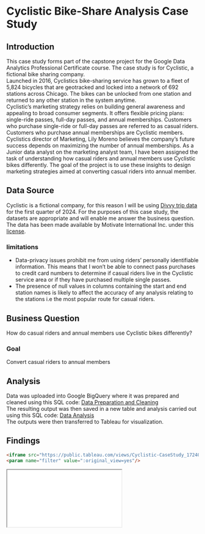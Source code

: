 # Cyclistic Bike-Share Analysis Case Study
## Introduction
This case study forms part of the capstone project for the Google Data Analytics Professional Certificate course. The case study is for Cyclistic, a fictional bike sharing company.  
Launched in 2016, Cyclistics bike-sharing service has grown to a fleet of 5,824 bicycles that are geotracked and locked into a network of 692 stations across Chicago. The bikes can be unlocked from one station and returned to any other station in the system anytime.  
Cyclistic’s marketing strategy relies on building general awareness and appealing to broad consumer segments. It offers flexible pricing plans: single-ride passes, full-day passes, and annual memberships. Customers who purchase single-ride or full-day passes are referred to as casual riders. Customers who purchase annual memberships are Cyclistic members.  
Cyclistics director of Marketing, Lily Moreno believes the company’s future success depends on maximizing the number of annual memberships. As a Junior data analyst on the marketing analyst team, I have been assigned the task of understanding how casual riders and annual members use Cyclistic bikes differently. The goal of the project is to use these insights to design marketing strategies aimed at converting casual riders into annual member.
## Data Source
Cyclistic is a fictional company, for this reason I will be using [Divvy trip data](https://divvy-tripdata.s3.amazonaws.com/index.html) for the first quarter of 2024.  For the purposes of this case study, the datasets are appropriate and will enable me answer the business question. The data has been made available by Motivate International Inc. under this [license](https://divvybikes.com/data-license-agreement).
### limitations
* Data-privacy issues prohibit me from using riders’ personally identifiable information. This means that I won’t be able to connect pass purchases to credit card numbers to determine if casual riders live in the Cyclistic service area or if they have purchased multiple single passes.
* The presence of null values in columns containing the start and end station names is likely to affect the accuracy of any analysis relating to the stations i.e the most popular route for casual riders.
## Business Question
How do casual riders and annual members use Cyclistic bikes differently?
### Goal
Convert casual riders to annual members  
## Analysis 
Data was uploaded into Google BigQuery where it was prepared and cleaned using this SQL code: [Data Preparation and Cleaning](https://github.com/Dinmaharbs/Cyclistics_Casestudy/blob/main/Data_Preparation.sql)  
The resulting output was then saved in a new table and analysis carried out using this SQL code: [Data Analysis](https://github.com/Dinmaharbs/Cyclistics_Casestudy/blob/main/Data_Analysis.sql)  
The outputs were then transferred to Tableau for visualization.  
## Findings  

```html
<iframe src="https://public.tableau.com/views/Cyclistic-CaseStudy_17240607642300/Sheet5_2?:showVizHome=no&:embed=true" width="800" height="600"></iframe>
<param name="filter" value=":original_view=yes"/>
```

<iframe src=”https://public.tableau.com/views/Cyclistic-CaseStudy_17240607642300/Sheet5_1?:language=en-US&:sid=&:display_count=n&:origin=viz_share_link:showVizHome=no&:embed=true”width=”800”height=”600”></iframe>

